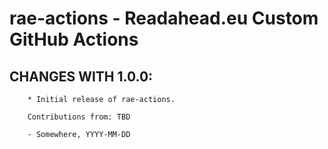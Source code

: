 # rae-actions - Readahead.eu Custom GitHub Actions

## CHANGES WITH 1.0.0:

        * Initial release of rae-actions.

        Contributions from: TBD

        - Somewhere, YYYY-MM-DD

